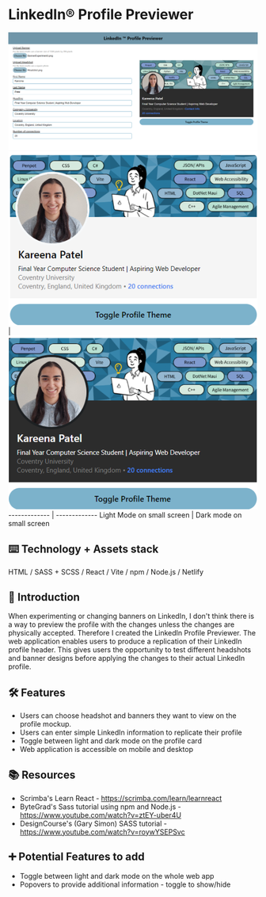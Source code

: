 # LinkedIn® Profile Previewer
![alt text](Readme/ThumbnailProfilePreviewer.png)
![alt text](Readme/SmallLight.png)  |![alt text](Readme/SmallDark.png)
------------- | -------------
Light Mode on small screen | Dark mode on small screen

## ⌨️ Technology + Assets stack
HTML / SASS + SCSS / React / Vite / npm / Node.js / Netlify 

## 🍼 Introduction
When experimenting or changing banners on LinkedIn, I don't think there is a way to preview the profile with the changes unless the changes are physically accepted. Therefore I created the LinkedIn Profile Previewer. The web application enables users to produce a replication of their LinkedIn profile header. This gives users the opportunity to test different headshots and banner designs before applying the changes to their actual LinkedIn profile.

## 🛠️ Features
- Users can choose headshot and banners they want to view on the profile mockup.
- Users can enter simple LinkedIn information to replicate their profile 
- Toggle between light and dark mode on the profile card 
- Web application is accessible on mobile and desktop


## 📚 Resources
- Scrimba's Learn React - https://scrimba.com/learn/learnreact
- ByteGrad's Sass tutorial using npm and Node.js - https://www.youtube.com/watch?v=ztEY-uber4U
- DesignCourse's (Gary Simon) SASS tutorial - https://www.youtube.com/watch?v=roywYSEPSvc


## ➕ Potential Features to add 
- Toggle between light and dark mode on the whole web app
- Popovers to provide additional information - toggle to show/hide